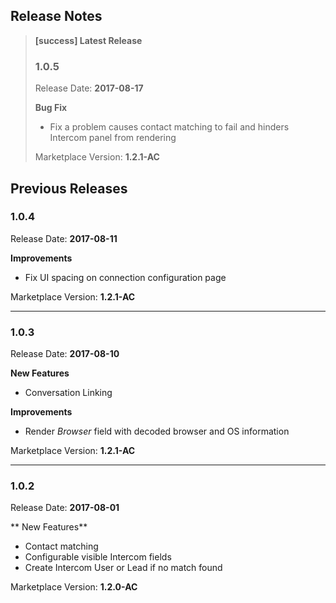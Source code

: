 ## Release Notes

> **[success] Latest Release**
>
> ### 1.0.5
>
> Release Date: **2017-08-17**
>
> **Bug Fix**  
>  * Fix a problem causes contact matching to fail and hinders Intercom panel
>    from rendering
>
> Marketplace Version: **1.2.1-AC**  

## Previous Releases

### 1.0.4

Release Date: **2017-08-11**

**Improvements**  
 * Fix UI spacing on connection configuration page

Marketplace Version: **1.2.1-AC**  

---

### 1.0.3

Release Date: **2017-08-10**
 
**New Features**
 * Conversation Linking

**Improvements**  
 * Render *Browser* field with decoded browser and OS information

Marketplace Version: **1.2.1-AC**  

---
 
### 1.0.2

Release Date: **2017-08-01**

** New Features**
 * Contact matching
 * Configurable visible Intercom fields
 * Create Intercom User or Lead if no match found
 
Marketplace Version: **1.2.0-AC**  